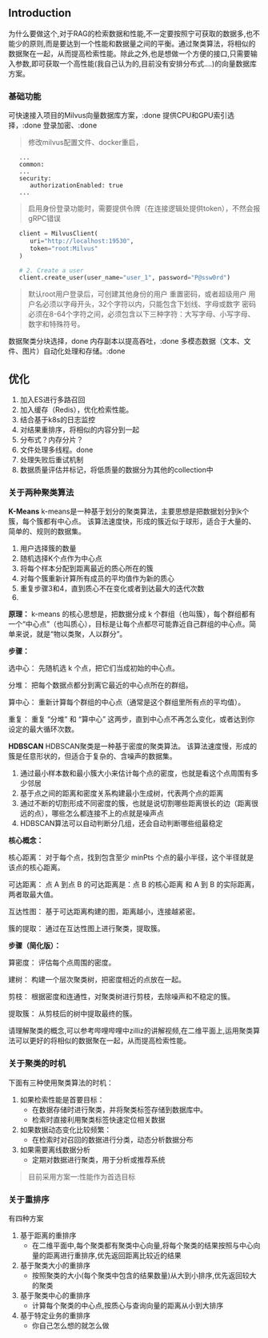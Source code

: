 ## Introduction
为什么要做这个,对于RAG的检索数据和性能,不一定要按照宁可获取的数据多,也不能少的原则,而是要达到一个性能和数据量之间的平衡。通过聚类算法，将相似的数据聚在一起，从而提高检索性能。除此之外,也是想做一个方便的接口,只需要输入参数,即可获取一个高性能(我自己认为的,目前没有安排分布式....)的向量数据库方案。
### 基础功能
可快速接入项目的Milvus向量数据库方案，:done
提供CPU和GPU索引选择，:done
登录加密、:done
> 修改milvus配置文件、docker重启，
```shell
   ...
   common:
   ...
   security:
      authorizationEnabled: true
   ...
```
> 启用身份登录功能时，需要提供令牌（在连接逻辑处提供token），不然会报gRPC错误
```python
   client = MilvusClient(
      uri="http://localhost:19530",
      token="root:Milvus"
   )

   # 2. Create a user
   client.create_user(user_name="user_1", password="P@ssw0rd")
```

> 默认root用户登录后，可创建其他身份的用户
> 重置密码，或者超级用户
> 用户名必须以字母开头，32个字符以内，只能包含下划线、字母或数字
> 密码必须在8-64个字符之间，必须包含以下三种字符：大写字母、小写字母、数字和特殊符号。

数据聚类分块选择，done
内存副本以提高吞吐，:done
多模态数据（文本、文件、图片）自动化处理和存储。:done

## 优化
1. 加入ES进行多路召回
2. 加入缓存（Redis），优化检索性能。
3. 结合基于k8s的日志监控
4. 对结果重排序，将相似的内容分到一起
5. 分布式？内存分片？
6. 文件处理多线程。done
7. 处理失败后重试机制
8. 数据质量评估并标记，将低质量的数据分为其他的collection中


### 关于两种聚类算法
**K-Means**
k-means是一种基于划分的聚类算法，主要思想是把数据划分到k个簇，每个簇都有中心点。
该算法速度快，形成的簇近似于球形，适合于大量的、简单的、规则的数据集。
1. 用户选择簇的数量
2. 随机选择K个点作为中心点
3. 将每个样本分配到距离最近的质心所在的簇
4. 对每个簇重新计算所有成员的平均值作为新的质心
5. 重复步骤3和4，直到质心不在变化或者到达最大的迭代次数
6. 
**原理：** k-means 的核心思想是，把数据分成 k 个群组（也叫簇），每个群组都有一个“中心点”（也叫质心），目标是让每个点都尽可能靠近自己群组的中心点。简单来说，就是“物以类聚，人以群分”。

**步骤：**

选中心： 先随机选 k 个点，把它们当成初始的中心点。

分堆： 把每个数据点都分到离它最近的中心点所在的群组。

算中心： 重新计算每个群组的中心点（通常是这个群组里所有点的平均值）。

重复： 重复 “分堆” 和 “算中心” 这两步，直到中心点不再怎么变化，或者达到你设定的最大循环次数。

**HDBSCAN**
HDBSCAN聚类是一种基于密度的聚类算法。
该算法速度慢，形成的簇是任意形状的，但适合于复杂的、含噪声的数据集。
1. 通过最小样本数和最小簇大小来估计每个点的密度，也就是看这个点周围有多少邻居
2. 基于点之间的距离和密度关系构建最小生成树，代表两个点的距离
3. 通过不断的切割形成不同密度的簇，也就是说切割哪些距离很长的边（距离很远的点），哪些怎么都连接不上的点就是噪声点
4. HDBSCAN算法可以自动判断分几组，还会自动判断哪些组最稳定

**核心概念：**

核心距离： 对于每个点，找到包含至少 minPts 个点的最小半径，这个半径就是该点的核心距离。

可达距离： 点 A 到点 B 的可达距离是：点 B 的核心距离 和 A 到 B 的实际距离，两者取最大值。

互达性图： 基于可达距离构建的图，距离越小，连接越紧密。

簇的提取： 通过在互达性图上进行聚类，提取簇。

**步骤（简化版）：**

算密度： 评估每个点周围的密度。

建树： 构建一个层次聚类树，把密度相近的点放在一起。

剪枝： 根据密度和连通性，对聚类树进行剪枝，去除噪声和不稳定的簇。

提取簇： 从剪枝后的树中提取最终的簇。

请理解聚类的概念,可以参考哔哩哔哩中zilliz的讲解视频,在二维平面上,运用聚类算法可以更好的将相似的数据聚在一起，从而提高检索性能。
### 关于聚类的时机
下面有三种使用聚类算法的时机：
1. 如果检索性能是首要目标：
   * 在数据存储时进行聚类，并将聚类标签存储到数据库中。
   * 检索时直接利用聚类标签快速定位相关数据
2. 如果数据动态变化比较频繁：
   * 在检索时对召回的数据进行分类，动态分析数据分布
3. 如果需要离线数据分析
   * 定期对数据进行聚类，用于分析或推荐系统


> 目前采用方案一:性能作为首选目标

### 关于重排序
有四种方案
1. 基于距离的重排序
   * 在二维平面中,每个聚类都有聚类中心向量,将每个聚类的结果按照与中心向量的距离进行重排序,优先返回距离比较近的结果
2. 基于聚类大小的重排序
   * 按照聚类的大小(每个聚类中包含的结果数量)从大到小排序,优先返回较大的聚类
3. 基于聚类中心的重排序
   * 计算每个聚类的中心点,按质心与查询向量的距离从小到大排序
4. 基于特定业务的重排序
   * 你自己怎么想的就怎么做

